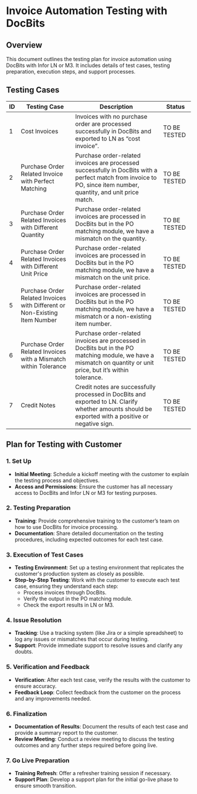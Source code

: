 # Invoice Automation Testing with DocBits

## Overview

This document outlines the testing plan for invoice automation using DocBits with Infor LN or M3. It includes details of test cases, testing preparation, execution steps, and support processes.

## Testing Cases

| ID | Testing Case                                                               | Description                                                                                                                                                       | Status       |
| -- | -------------------------------------------------------------------------- | ----------------------------------------------------------------------------------------------------------------------------------------------------------------- | ------------ |
| 1  | Cost Invoices                                                              | Invoices with no purchase order are processed successfully in DocBits and exported to LN as “cost invoice”.                                                       | TO BE TESTED |
| 2  | Purchase Order Related Invoice with Perfect Matching                       | Purchase order-related invoices are processed successfully in DocBits with a perfect match from invoice to PO, since item number, quantity, and unit price match. | TO BE TESTED |
| 3  | Purchase Order Related Invoices with Different Quantity                    | Purchase order-related invoices are processed in DocBits but in the PO matching module, we have a mismatch on the quantity.                                       | TO BE TESTED |
| 4  | Purchase Order Related Invoices with Different Unit Price                  | Purchase order-related invoices are processed in DocBits but in the PO matching module, we have a mismatch on the unit price.                                     | TO BE TESTED |
| 5  | Purchase Order Related Invoices with Different or Non-Existing Item Number | Purchase order-related invoices are processed in DocBits but in the PO matching module, we have a mismatch or a non-existing item number.                         | TO BE TESTED |
| 6  | Purchase Order Related Invoices with a Mismatch within Tolerance           | Purchase order-related invoices are processed in DocBits but in the PO matching module, we have a mismatch on quantity or unit price, but it’s within tolerance.  | TO BE TESTED |
| 7  | Credit Notes                                                               | Credit notes are successfully processed in DocBits and exported to LN. Clarify whether amounts should be exported with a positive or negative sign.               | TO BE TESTED |

## Plan for Testing with Customer

### 1. Set Up

* **Initial Meeting**: Schedule a kickoff meeting with the customer to explain the testing process and objectives.
* **Access and Permissions**: Ensure the customer has all necessary access to DocBits and Infor LN or M3 for testing purposes.

### 2. Testing Preparation

* **Training**: Provide comprehensive training to the customer’s team on how to use DocBits for invoice processing.
* **Documentation**: Share detailed documentation on the testing procedures, including expected outcomes for each test case.

### 3. Execution of Test Cases

* **Testing Environment**: Set up a testing environment that replicates the customer's production system as closely as possible.
* **Step-by-Step Testing**: Work with the customer to execute each test case, ensuring they understand each step:
  * Process invoices through DocBits.
  * Verify the output in the PO matching module.
  * Check the export results in LN or M3.

### 4. Issue Resolution

* **Tracking**: Use a tracking system (like Jira or a simple spreadsheet) to log any issues or mismatches that occur during testing.
* **Support**: Provide immediate support to resolve issues and clarify any doubts.

### 5. Verification and Feedback

* **Verification**: After each test case, verify the results with the customer to ensure accuracy.
* **Feedback Loop**: Collect feedback from the customer on the process and any improvements needed.

### 6. Finalization

* **Documentation of Results**: Document the results of each test case and provide a summary report to the customer.
* **Review Meeting**: Conduct a review meeting to discuss the testing outcomes and any further steps required before going live.

### 7. Go Live Preparation

* **Training Refresh**: Offer a refresher training session if necessary.
* **Support Plan**: Develop a support plan for the initial go-live phase to ensure smooth transition.

